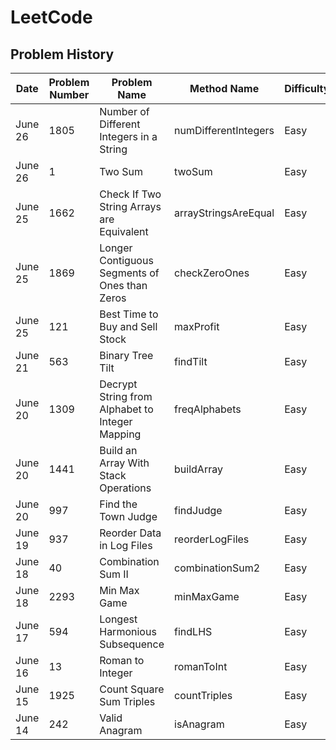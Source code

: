 # LeetCode

## Problem History
| Date | Problem Number | Problem Name | Method Name | Difficulty |
| ---- | -------------- | ------------ | ----------- | ---------- |
| June 26 | 1805 | Number of Different Integers in a String | numDifferentIntegers | Easy
| June 26 | 1 | Two Sum | twoSum | Easy |
| June 25 | 1662 | Check If Two String Arrays are Equivalent | arrayStringsAreEqual | Easy |
| June 25 | 1869 | Longer Contiguous Segments of Ones than Zeros | checkZeroOnes | Easy |
| June 25 | 121 | Best Time to Buy and Sell Stock | maxProfit | Easy |
| June 21 | 563 |  Binary Tree Tilt | findTilt | Easy |
| June 20 | 1309 | Decrypt String from Alphabet to Integer Mapping | freqAlphabets | Easy |
| June 20 | 1441 | Build an Array With Stack Operations | buildArray | Easy |
| June 20 | 997 | Find the Town Judge | findJudge | Easy |
| June 19 | 937 | Reorder Data in Log Files | reorderLogFiles | Easy |
| June 18 | 40   | Combination Sum II | combinationSum2 | Easy | 
| June 18 | 2293 | Min Max Game | minMaxGame | Easy |
| June 17 | 594  | Longest Harmonious Subsequence | findLHS | Easy | 
| June 16 | 13   | Roman to Integer | romanToInt | Easy |
| June 15 | 1925 | Count Square Sum Triples | countTriples | Easy |
| June 14 | 242  | Valid Anagram | isAnagram | Easy |